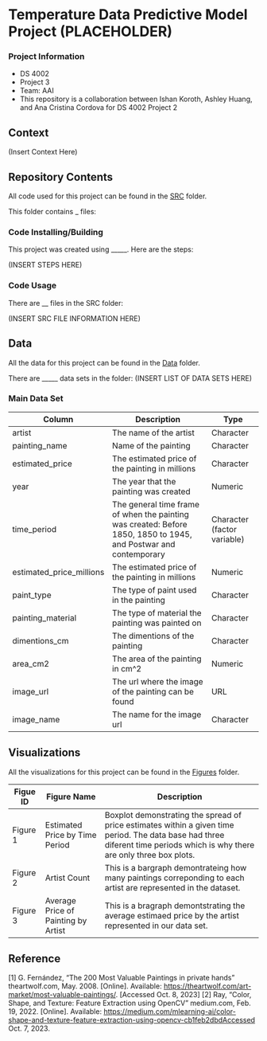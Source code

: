 # Temperature Data Predictive Model Project (PLACEHOLDER)

### Project Information
  - DS 4002
  - Project 3
  - Team: AAI
  - This repository is a collaboration between Ishan Koroth, Ashley Huang, and Ana Cristina Cordova for DS 4002 Project 2

## Context

(Insert Context Here)

## Repository Contents 

All code used for this project can be found in the [SRC](https://github.com/ik4vrb/ds-4002-team-aai-project-3/tree/main/SRC) folder.

This folder contains _ files:
 
### Code Installing/Building

This project was created using _____. Here are the steps:

(INSERT STEPS HERE)

### Code Usage

There are __ files in the SRC folder:

(INSERT SRC FILE INFORMATION HERE)

## Data

All the data for this project can be found in the [Data](https://github.com/ik4vrb/ds-4002-team-aai-project-3/tree/main/Data) folder.

There are _____ data sets in the folder:
(INSERT LIST OF DATA SETS HERE)
   
### Main Data Set

|    Column     |  Description  |   Type  |
| ------------- | ------------- |------------- |
|    artist     | The name of the artist| Character |
| painting_name | Name of the painting | Character |
|estimated_price| The estimated price of the painting in millions | Character |
|     year      | The year that the painting was created| Numeric |
|  time_period  | The general time frame of when the painting was created: Before 1850, 1850 to 1945, and Postwar and contemporary  | Character (factor variable) |
|estimated_price_millions | The estimated price of the painting in millions|  Numeric |
|  paint_type   | The type of paint used in the painting | Character |
|painting_material | The type of material the painting was painted on | Character |
|  dimentions_cm | The dimentions of the painting  | Character |
|  area_cm2     | The area of the painting in cm^2 | Numeric |
|  image_url    | The url where the image of the painting can be found | URL |
|  image_name   | The name for the image url | Character |

## Visualizations 
All the visualizations for this project can be found in the [Figures](https://github.com/ik4vrb/ds-4002-team-aai-project-3/tree/main/Figures) folder.


|    Figue ID     |  Figure Name  |  Description  |
| ----------------| ------------- | ------------- |
|  Figure 1       | Estimated Price by Time Period | Boxplot demonstrating the spread of price estimates within a given time period. The data base had three diferent time periods which is why there are only three box plots.|
|  Figure 2       | Artist Count | This is a bargraph demontrateing how many paintings correponding to each artist are represented in the dataset. |
|  Figure 3       | Average Price of Painting by Artist| This is a bragraph demontstrating the average estimaed price by the artist represented in our data set. |


## Reference
[1] G. Fernández, “The 200 Most Valuable Paintings in private hands” theartwolf.com, May. 2008. [Online]. Available: https://theartwolf.com/art-market/most-valuable-paintings/. [Accessed Oct. 8, 2023]
[2] Ray, “Color, Shape, and Texture: Feature Extraction using OpenCV” medium.com, Feb. 19, 2022. [Online]. Available: https://medium.com/mlearning-ai/color-shape-and-texture-feature-extraction-using-opencv-cb1feb2dbdAccessed Oct. 7, 2023.
